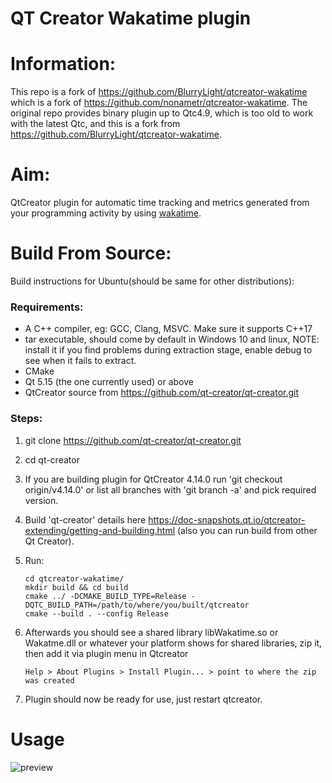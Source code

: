 # QT Creator Wakatime plugin

# Information:

This repo is a fork of https://github.com/BlurryLight/qtcreator-wakatime which is a fork of https://github.com/nonametr/qtcreator-wakatime. The original repo provides binary plugin up to Qtc4.9, which is too old to work with the latest Qtc, and this is a fork from https://github.com/BlurryLight/qtcreator-wakatime.

# Aim:
QtCreator plugin for automatic time tracking and metrics generated from your programming activity by using [wakatime](https://wakatime.com).

# Build From Source:

Build instructions for Ubuntu(should be same for other distributions):

### Requirements:

- A C++ compiler,  eg: GCC, Clang, MSVC. Make sure it supports C++17
- tar executable, should come by default in Windows 10 and linux, 
  NOTE: install it if you find problems during extraction stage, enable debug to see when it fails to extract.
- CMake
- Qt 5.15 (the one currently used) or above
- QtCreator source from  https://github.com/qt-creator/qt-creator.git

### Steps:

1. git clone https://github.com/qt-creator/qt-creator.git

2. cd qt-creator

3. If you are building plugin for QtCreator 4.14.0 run 'git checkout origin/v4.14.0' or list all branches with 'git branch -a' and pick required version.

4. Build 'qt-creator' details here https://doc-snapshots.qt.io/qtcreator-extending/getting-and-building.html (also you can run build from other Qt Creator).

5. Run:

   ```
   cd qtcreator-wakatime/
   mkdir build && cd build
   cmake ../ -DCMAKE_BUILD_TYPE=Release -DQTC_BUILD_PATH=/path/to/where/you/built/qtcreator
   cmake --build . --config Release
   ```

   

6. Afterwards you should see a shared library libWakatime.so or Wakatme.dll or whatever your platform shows for shared libraries, zip it, then add it via plugin menu in Qtcreator

   ```
   Help > About Plugins > Install Plugin... > point to where the zip was created 
   ```

7. Plugin should now be ready for use, just restart qtcreator.

# Usage

![preview](./preview.gif)
